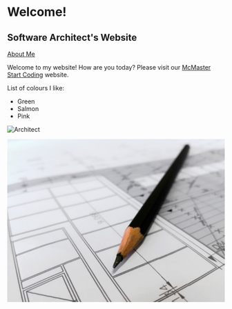 # Welcome!

## Software Architect's Website

[About Me](about)

Welcome to my website! How are you today? Please visit our [McMaster Start Coding](http://outreach.mcmaster.ca) website.

List of colours I like:

- Green
- Salmon
- Pink

![Architect](https://thenypost.files.wordpress.com/2018/04/shutterstock_536332153.jpg?quality=90&strip=all&w=1200)


![My Image](plan_build_draw_architect_cad_artist_pen_pencil-1171690.jpg)
